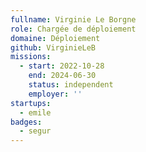 ```yaml
---
fullname: Virginie Le Borgne
role: Chargée de déploiement
domaine: Déploiement
github: VirginieLeB
missions:
  - start: 2022-10-28
    end: 2024-06-30
    status: independent
    employer: ''
startups:
  - emile
badges:
  - segur
---
```




